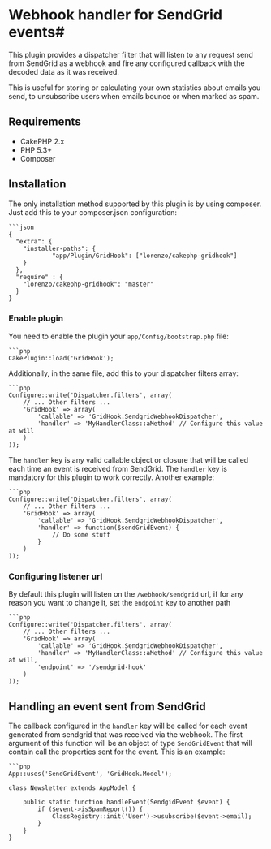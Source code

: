 # Webhook handler for SendGrid events#

This plugin provides a dispatcher filter that will listen to any request send from SendGrid as a webhook and fire
any configured callback with the decoded data as it was received.

This is useful for storing or calculating your own statistics about emails you send, to unsubscribe users when emails
bounce or when marked as spam.

## Requirements ##

* CakePHP 2.x
* PHP 5.3+
* Composer

## Installation ##

The only installation method supported by this plugin is by using composer. Just add this to your composer.json configuration:

	```json
	{
	  "extra": {
		"installer-paths": {
				"app/Plugin/GridHook": ["lorenzo/cakephp-gridhook"]
		}
	  },
	  "require" : {
		"lorenzo/cakephp-gridhook": "master"
	  }
	}

### Enable plugin

You need to enable the plugin your `app/Config/bootstrap.php` file:

	```php
    CakePlugin::load('GridHook');

Additionally, in the same file, add this to your dispatcher filters array:

	```php
	Configure::write('Dispatcher.filters', array(
		// ... Other filters ...
		'GridHook' => array(
			'callable' => 'GridHook.SendgridWebhookDispatcher',
			'handler' => 'MyHandlerClass::aMethod' // Configure this value at will
		)
	));

The `handler` key is any valid callable object or closure that will be called each time an event is received
from SendGrid. The `handler` key is mandatory for this plugin to work correctly. Another example:

	```php
	Configure::write('Dispatcher.filters', array(
		// ... Other filters ...
		'GridHook' => array(
			'callable' => 'GridHook.SendgridWebhookDispatcher',
			'handler' => function($sendGridEvent) {
				// Do some stuff
			}
		)
	));

### Configuring listener url

By default this plugin will listen on the `/webhook/sendgrid` url, if for any reason you want to change it,
set the `endpoint` key to another path

	```php
	Configure::write('Dispatcher.filters', array(
		// ... Other filters ...
		'GridHook' => array(
			'callable' => 'GridHook.SendgridWebhookDispatcher',
			'handler' => 'MyHandlerClass::aMethod' // Configure this value at will,
			'endpoint' => '/sendgrid-hook'
		)
	));

## Handling an event sent from SendGrid

The callback configured in the `handler` key will be called for each event generated from sendgrid
that was received via the webhook. The first argument of this function will be an object of type
`SendGridEvent` that will contain call the properties sent for the event. This is an example:

	```php
	App::uses('SendGridEvent', 'GridHook.Model');

	class Newsletter extends AppModel {

		public static function handleEvent(SendgidEvent $event) {
			if ($event->isSpamReport()) {
				ClassRegistry::init('User')->usubscribe($event->email);
			}
		}
	}

